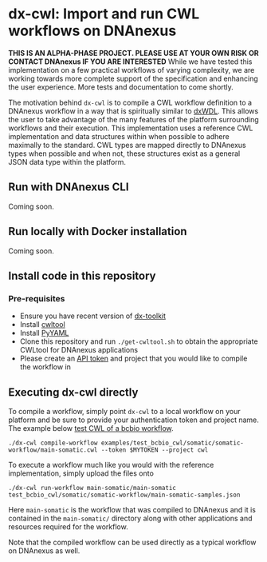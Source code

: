 # dx-cwl: Import and run CWL workflows on DNAnexus

**THIS IS AN ALPHA-PHASE PROJECT. PLEASE USE AT YOUR OWN RISK OR CONTACT DNAnexus IF YOU ARE INTERESTED**
While we have tested this implementation on a few practical workflows of varying complexity, we are working towards more complete support of the specification and enhancing the user experience.  More tests and documentation to come shortly.

The motivation behind `dx-cwl` is to compile a CWL workflow definition to a DNAnexus workflow in a way that is spiritually similar to [dxWDL](https://github.com/dnanexus-rnd/dxWDL/). This allows the user to take advantage of the many features of the platform surrounding workflows and their execution.  This implementation uses a reference CWL implementation and data structures within when possible to adhere maximally to the standard.  CWL types are mapped directly to DNAnexus types when possible and when not, these structures exist as a general JSON data type within the platform.

## Run with DNAnexus CLI

Coming soon.

## Run locally with Docker installation

Coming soon.

## Install code in this repository

### Pre-requisites

* Ensure you have recent version of [dx-toolkit](https://wiki.dnanexus.com/Downloads)
* Install [cwltool](https://github.com/common-workflow-language/cwltool)
* Install [PyYAML](https://pypi.python.org/pypi/PyYAML)
* Clone this repository and run `./get-cwltool.sh` to obtain the appropriate CWLtool for DNAnexus applications
* Please create an [API token](https://wiki.dnanexus.com/UI/API-Tokens) and project that you would like to compile the workflow in

## Executing dx-cwl directly

To compile a workflow, simply point `dx-cwl` to a local workflow on your platform and be sure to provide your authentication token and project name.
The example below [test CWL of a bcbio workflow](https://github.com/bcbio/test_bcbio_cwl/).


```
./dx-cwl compile-workflow examples/test_bcbio_cwl/somatic/somatic-workflow/main-somatic.cwl --token $MYTOKEN --project cwl

```

To execute a workflow much like you would with the reference implementation, simply upload the files onto

```
./dx-cwl run-workflow main-somatic/main-somatic test_bcbio_cwl/somatic/somatic-workflow/main-somatic-samples.json
```

Here `main-somatic` is the workflow that was compiled to DNAnexus and it is contained in the `main-somatic/` directory along with other applications and resources required for the workflow.

Note that the compiled workflow can be used directly as a typical workflow on DNAnexus as well.

